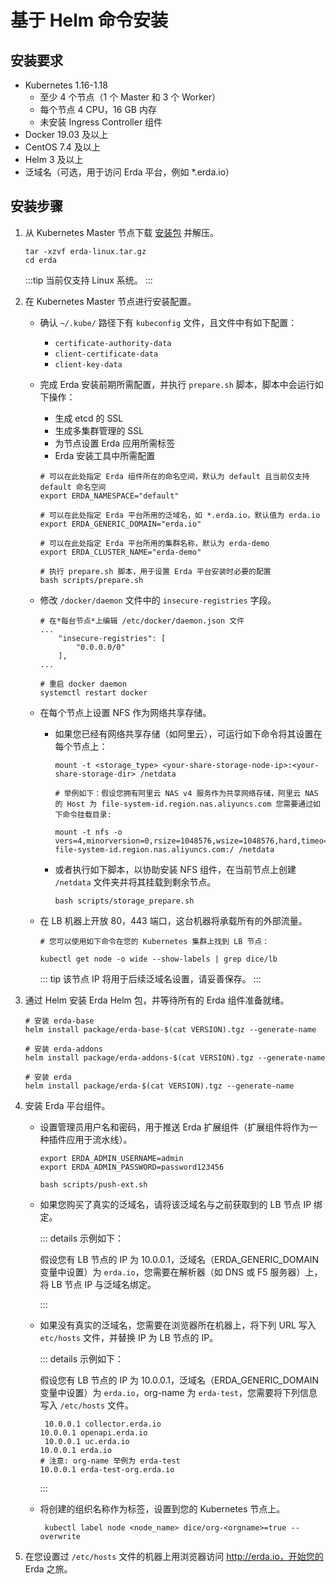 # 基于 Helm 命令安装

## 安装要求

- Kubernetes 1.16-1.18
  - 至少 4 个节点（1 个 Master 和 3 个 Worker）
  - 每个节点 4 CPU，16 GB 内存
  - 未安装 Ingress Controller 组件
- Docker 19.03 及以上
- CentOS 7.4 及以上
- Helm 3 及以上
- 泛域名（可选，用于访问 Erda 平台，例如 *.erda.io）



## 安装步骤

1. 从 Kubernetes Master 节点下载 [安装包](https://github.com/erda-project/erda/releases) 并解压。
	
   ```shell
   tar -xzvf erda-linux.tar.gz
   cd erda
   ```
   
   :::tip
   当前仅支持 Linux 系统。
   :::
   
2. 在 Kubernetes Master 节点进行安装配置。

   * 确认 `~/.kube/` 路径下有 `kubeconfig` 文件，且文件中有如下配置：

     * `certificate-authority-data`
     * `client-certificate-data`
     * `client-key-data`

   - 完成 Erda 安装前期所需配置，并执行 `prepare.sh` 脚本，脚本中会运行如下操作：

     - 生成 etcd 的 SSL
     - 生成多集群管理的 SSL
     - 为节点设置 Erda 应用所需标签
     - Erda 安装工具中所需配置

     ```shell
     # 可以在此处指定 Erda 组件所在的命名空间，默认为 default 且当前仅支持 default 命名空间
     export ERDA_NAMESPACE="default"
     
     # 可以在此处指定 Erda 平台所用的泛域名，如 *.erda.io，默认值为 erda.io
     export ERDA_GENERIC_DOMAIN="erda.io"
     
     # 可以在此处指定 Erda 平台所用的集群名称，默认为 erda-demo
     export ERDA_CLUSTER_NAME="erda-demo"
     
     # 执行 prepare.sh 脚本，用于设置 Erda 平台安装时必要的配置
     bash scripts/prepare.sh
     ```

   - 修改 `/docker/daemon` 文件中的 `insecure-registries` 字段。

      ```shell
      # 在*每台节点*上编辑 /etc/docker/daemon.json 文件
      ...
          "insecure-registries": [
              "0.0.0.0/0"
          ],
      ...
      
      # 重启 docker daemon
      systemctl restart docker
      ```

   - 在每个节点上设置 NFS 作为网络共享存储。

      - 如果您已经有网络共享存储（如阿里云），可运行如下命令将其设置在每个节点上：
      
        ```shell
        mount -t <storage_type> <your-share-storage-node-ip>:<your-share-storage-dir> /netdata
        
        # 举例如下：假设您拥有阿里云 NAS v4 服务作为共享网络存储，阿里云 NAS 的 Host 为 file-system-id.region.nas.aliyuncs.com 您需要通过如下命令挂载目录:
        
        mount -t nfs -o vers=4,minorversion=0,rsize=1048576,wsize=1048576,hard,timeo=600,retrans=2,noresvport file-system-id.region.nas.aliyuncs.com:/ /netdata  
        ```

      - 或者执行如下脚本，以协助安装 NFS 组件，在当前节点上创建 `/netdata` 文件夹并将其挂载到剩余节点。

        ```shell
        bash scripts/storage_prepare.sh
        ```
      
   - 在 LB 机器上开放 80，443 端口，这台机器将承载所有的外部流量。

      ```shell
      # 您可以使用如下命令在您的 Kubernetes 集群上找到 LB 节点：
      
      kubectl get node -o wide --show-labels | grep dice/lb
      ```

      ::: tip
      该节点 IP 将用于后续泛域名设置，请妥善保存。
      :::
      

3. 通过 Helm 安装 Erda Helm 包，并等待所有的 Erda 组件准备就绪。

   ```shell
   # 安装 erda-base
   helm install package/erda-base-$(cat VERSION).tgz --generate-name
   
   # 安装 erda-addons
   helm install package/erda-addons-$(cat VERSION).tgz --generate-name
   
   # 安装 erda
   helm install package/erda-$(cat VERSION).tgz --generate-name
   ```

4. 安装 Erda 平台组件。

   - 设置管理员用户名和密码，用于推送 Erda 扩展组件（扩展组件将作为一种插件应用于流水线）。

     ```shell
     export ERDA_ADMIN_USERNAME=admin
     export ERDA_ADMIN_PASSWORD=password123456
     
     bash scripts/push-ext.sh
     ```

   - 如果您购买了真实的泛域名，请将该泛域名与之前获取到的 LB 节点 IP 绑定。

     ::: details 示例如下：

     假设您有 LB 节点的 IP 为 10.0.0.1，泛域名（ERDA_GENERIC_DOMAIN 变量中设置）为 `erda.io`，您需要在解析器（如 DNS 或 F5 服务器）上，将 LB 节点 IP 与泛域名绑定。

     :::

   - 如果没有真实的泛域名，您需要在浏览器所在机器上，将下列 URL 写入 `etc/hosts` 文件，并替换 IP 为 LB 节点的 IP。

     ::: details 示例如下：

     假设您有 LB 节点的 IP 为 10.0.0.1，泛域名（ERDA_GENERIC_DOMAIN 变量中设置）为 `erda.io`，org-name 为 `erda-test`，您需要将下列信息写入 `/etc/hosts` 文件。

     ```shell
      10.0.0.1 collector.erda.io
     10.0.0.1 openapi.erda.io
      10.0.0.1 uc.erda.io
     10.0.0.1 erda.io
     # 注意: org-name 举例为 erda-test
     10.0.0.1 erda-test-org.erda.io
     ```

     :::

   - 将创建的组织名称作为标签，设置到您的 Kubernetes 节点上。

     ```shell
      kubectl label node <node_name> dice/org-<orgname>=true --overwrite
     ```

5. 在您设置过 `/etc/hosts` 文件的机器上用浏览器访问 http://erda.io，开始您的 Erda 之旅。

